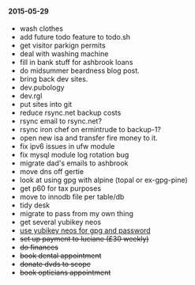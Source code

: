 #### 2015-05-29 ####

- wash clothes
- add future todo feature to todo.sh
- get visitor parkign permits
- deal with washing machine
- fill in bank stuff for ashbrook loans
- do midsummer beardness blog post.
- bring back dev sites.
- dev.pubology
- dev.rgl
- put sites into git
- reduce rsync.net backup costs
- rsync email to rsync.net?
- rsync iron chef on ermintrude to backup-1?
- open new isa and transfer fire money to it.
- fix ipv6 issues in ufw module
- fix mysql module log rotation bug
- migrate dad's emails to ashbrook
- move dns off gertie
- look at using gpg with alpine (topal or ex-gpg-pine)
- get p60 for tax purposes
- move to innodb file per table/db
- tidy desk
- migrate to pass from my own thing
- get several yubikey neos
- [use yubikey neos for gpg and password](http://viccuad.me/blog/secure-yourself-part-1-airgapped-computer-and-GPG-smartcards/) 
- ~~set up payment to luciane (£30 weekly)~~
- ~~do finances~~
- ~~book dental appointment~~
- ~~donate dvds to scope~~
- ~~book opticians appointment~~
